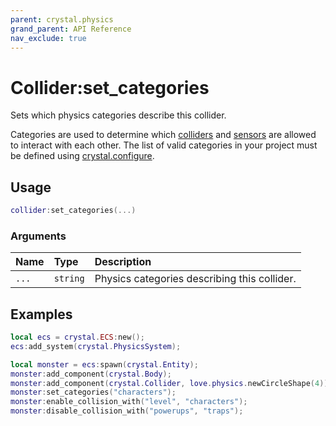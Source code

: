 ```yaml
---
parent: crystal.physics
grand_parent: API Reference
nav_exclude: true
---
```


# Collider:set_categories

Sets which physics categories describe this collider.

Categories are used to determine which [colliders](collider) and [sensors](sensor) are allowed to interact with each other. The list of valid categories in your project must be defined using [crystal.configure](/crystal/api/configure).

## Usage

```lua
collider:set_categories(...)
```

### Arguments

| Name  | Type     | Description                                  |
| :---- | :------- | :------------------------------------------- |
| `...` | `string` | Physics categories describing this collider. |

## Examples

```lua
local ecs = crystal.ECS:new();
ecs:add_system(crystal.PhysicsSystem);

local monster = ecs:spawn(crystal.Entity);
monster:add_component(crystal.Body);
monster:add_component(crystal.Collider, love.physics.newCircleShape(4));
monster:set_categories("characters");
monster:enable_collision_with("level", "characters");
monster:disable_collision_with("powerups", "traps");
```
